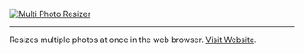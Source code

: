 [![Multi Photo Resizer](http://f.cl.ly/items/033V0P2W240i2k3x3220/Untitled-5.png)](http://resizer.thomasbrus.nl/)

---

Resizes multiple photos at once in the web browser. [Visit Website](http://resizer.thomasbrus.nl).
